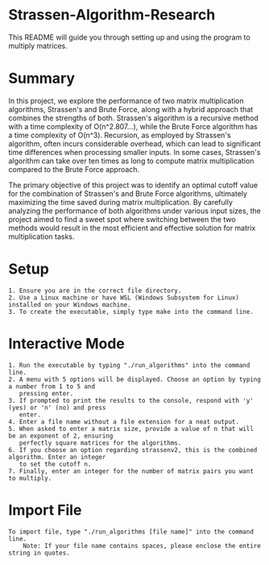 # Strassen-Algorithm-Research

This README will guide you through setting up and using the program to multiply matrices.

# Summary
    
In this project, we explore the performance of two matrix multiplication algorithms, 
Strassen's and Brute Force, along with a hybrid approach that combines the strengths of both. 
Strassen's algorithm is a recursive method with a time complexity of O(n^2.807...), while the 
Brute Force algorithm has a time complexity of O(n^3). Recursion, as employed by Strassen's 
algorithm, often incurs considerable overhead, which can lead to significant time differences 
when processing smaller inputs. In some cases, Strassen's algorithm can take over ten times as 
long to compute matrix multiplication compared to the Brute Force approach.

The primary objective of this project was to identify an optimal cutoff value for the combination 
of Strassen's and Brute Force algorithms, ultimately maximizing the time saved during matrix 
multiplication. By carefully analyzing the performance of both algorithms under various input sizes, 
the project aimed to find a sweet spot where switching between the two methods would result in 
the most efficient and effective solution for matrix multiplication tasks.

# Setup

    1. Ensure you are in the correct file directory.
    2. Use a Linux machine or have WSL (Windows Subsystem for Linux) installed on your Windows machine.
    3. To create the executable, simply type make into the command line.

# Interactive Mode

    1. Run the executable by typing "./run_algorithms" into the command line.
    2. A menu with 5 options will be displayed. Choose an option by typing a number from 1 to 5 and 
       pressing enter.
    3. If prompted to print the results to the console, respond with 'y' (yes) or 'n' (no) and press 
       enter.
    4. Enter a file name without a file extension for a neat output.
    5. When asked to enter a matrix size, provide a value of n that will be an exponent of 2, ensuring 
       perfectly square matrices for the algorithms.
    6. If you choose an option regarding strassenv2, this is the combined algorithm. Enter an integer 
       to set the cutoff n.
    7. Finally, enter an integer for the number of matrix pairs you want to multiply.

# Import File

    To import file, type "./run_algorithms [file name]" into the command line.
        Note: If your file name contains spaces, please enclose the entire string in quotes.
